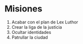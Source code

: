 # Misiones

1. Acabar con el plan de Lex Luthor
2. Crear la liga de la justicia
3. Ocultar identidades
4. Patrullar la ciudad

